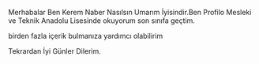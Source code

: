 Merhabalar Ben Kerem Naber Nasılsın Umarım İyisindir.Ben Profilo Mesleki ve Teknik Anadolu Lisesinde okuyorum son sınıfa geçtim.


birden fazla içerik bulmanıza yardımcı olabilirim


Tekrardan İyi Günler Dilerim.


